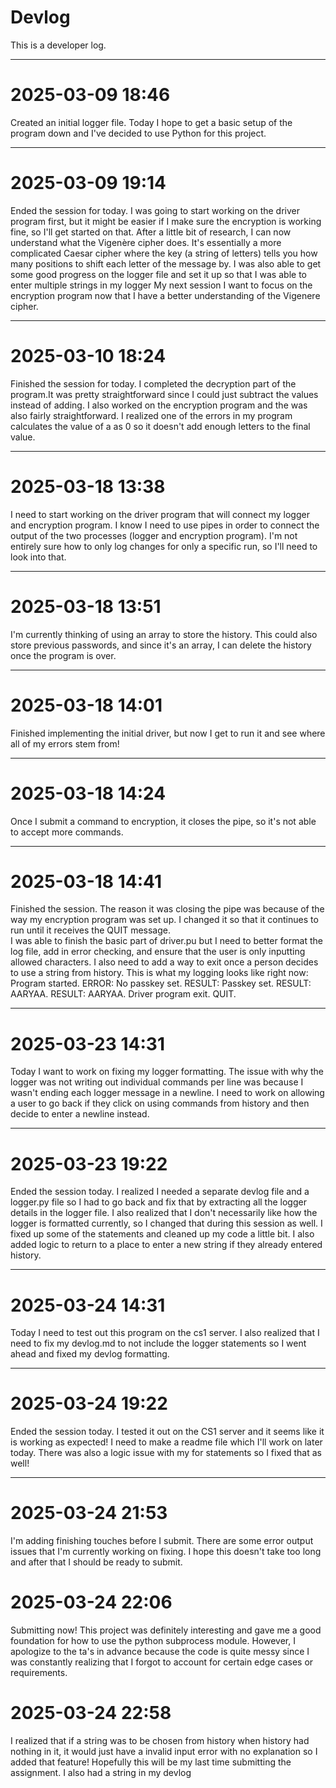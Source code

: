 # Devlog

This is a developer log.

---

# 2025-03-09 18:46  
Created an initial logger file. Today I hope to get a basic setup of the program down and I've decided to use Python for this project.

---

# 2025-03-09 19:14  
Ended the session for today. I was going to start working on the driver program first, but it might be easier if I make sure the encryption is working fine, so I'll get started on that.
After a little bit of research, I can now understand what the Vigenère cipher does. It's essentially a more complicated Caesar cipher where the key (a string of letters) tells you how 
many positions to shift each letter of the message by. I was also able to get some good progress on the logger file and set it up so that I was able to enter multiple strings in my logger 
My next session I want to focus on the encryption program now that I have a better understanding of the Vigenere cipher. 

---

# 2025-03-10 18:24  
Finished the session for today. I completed the decryption part of the program.It was pretty straightforward since I could just subtract the 
values instead of adding. I also worked on the encryption program and the was also fairly straightforward. I realized one of the errors in my 
program calculates the value of a as 0 so it doesn't add enough letters to the final value. 

---

# 2025-03-18 13:38  
I need to start working on the driver program that will connect my logger and encryption program. I know I need to use pipes in order to connect the output of the two processes 
(logger and encryption program). I'm not entirely sure how to only log changes for only a specific run, so I'll need to look into that.  

---

# 2025-03-18 13:51  
I'm currently thinking of using an array to store the history. This could also store previous passwords, and since it's an array, I can delete the history once the program is over.  

---

# 2025-03-18 14:01  
Finished implementing the initial driver, but now I get to run it and see where all of my errors stem from!  

---

# 2025-03-18 14:24  
Once I submit a command to encryption, it closes the pipe, so it's not able to accept more commands.  

---

# 2025-03-18 14:41  
Finished the session. The reason it was closing the pipe was because of the way my encryption program was set up. I changed it so that it continues to run until it receives the QUIT message.  
I was able to finish the basic part of driver.pu but I need to better format the log file, add in error checking, and ensure that the user is only inputting allowed characters. I also need to add a way 
to exit once a person decides to use a string from history. This is what my logging looks like right now: 
Program started. ERROR: No passkey set. RESULT: Passkey set. RESULT: AARYAA. RESULT: AARYAA. Driver program exit. QUIT.  


---

# 2025-03-23 14:31  
Today I want to work on fixing my logger formatting. The issue with why the logger was not writing out individual commands per 
line was because I wasn't ending each logger message in a newline. I need to work on allowing a user to go back if they click on 
using commands from history and then decide to enter a newline instead. 

---
# 2025-03-23 19:22  
Ended the session today. I realized I needed a separate devlog file and a logger.py file so I had to go back 
and fix that by extracting all the logger details in the logger file. I also realized that I don't necessarily 
like how the logger is formatted currently, so I changed that during this session as well. I fixed up some of 
the statements and cleaned up my code a little bit. I also added logic to return to a place to enter a new string 
if they already entered history. 

---
# 2025-03-24 14:31  
Today I need to test out this program on the cs1 server. I also realized that I need to fix my devlog.md 
to not include the logger statements so I went ahead and fixed my devlog formatting. 

---
# 2025-03-24 19:22  
Ended the session today. I tested it out on the CS1 server and it seems like it is working as expected! I need to make a 
readme file which I'll work on later today. There was also a logic issue with my for statements so I fixed that as well!

---
# 2025-03-24 21:53
I'm adding finishing touches before I submit. There are some error output issues that I'm currently working on fixing. 
I hope this doesn't take too long and after that I should be ready to submit. 

# 2025-03-24 22:06
Submitting now! This project was definitely interesting and gave me a good foundation for how to use the python 
subprocess module. However, I apologize to the ta's in advance because the code is quite messy since I was 
constantly realizing that I forgot to account for certain edge cases or requirements. 

# 2025-03-24 22:58
I realized that if a string was to be chosen from history when history had nothing in it, it would just 
have a invalid input error with no explanation so I added that feature! Hopefully this will be my last time submitting the
assignment. I also had a string in my devlog 